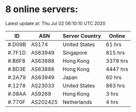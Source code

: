 # 8 online servers:

Latest update at: Thu Jul 02 06:10:10 UTC 2020

| ID | ASN | Server Country | Online |
| -- | --- | -------------- | ------ |
| #.D09B | AS174 | United States | 61 hrs |
| #.7F1D | AS63949 | Singapore | 815 hrs |
| #.B6F8 | AS63888 | Hong Kong | 3378 hrs |
| #.BD3E | AS63888 | Hong Kong | 4447 hrs |
| #.2A79 | AS63949 | Japan | 60 hrs |
| #.1278 | AS23033 | United States | 863 hrs |
| #.08AA | AS9269 | Hong Kong | 3 hrs |
| #.770F | AS202425 | Netherlands | 4 hrs |

